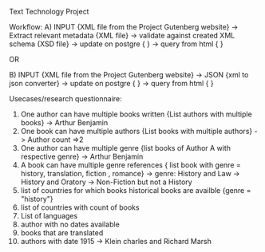 Text Technology Project

Workflow:
A)
INPUT {XML file from the Project Gutenberg website} -> Extract relevant metadata {XML file}  -> 
validate against created XML schema {XSD file} -> update on postgre {   } -> query from html  {  }


OR

B)
INPUT {XML file from the Project Gutenberg website} -> JSON {xml to json converter} -> 
update on postgre {   } -> query from html  {  }

Usecases/research questionnaire:
1. One author can have multiple books written {List authors with multiple books}
-> Arthur Benjamin
2. One book can have multiple authors {List books with multiple authors}
 -> Author count =>2
3. One author can have multiple genre {list books of Author A with respective genre}
-> Arthur Benjamin
4. A book can have multiple genre references { list book with genre = history, translation, fiction , romance}
-> genre: History and Law
-> History and Oratory
-> Non-Fiction but not a History
5. list of countries for which books historical books are availble {genre = "history"}
6. list of countries with count of books
7. List of languages
8. author with no dates available
9. books that are translated
10. authors with date 1915
-> Klein charles and Richard Marsh
